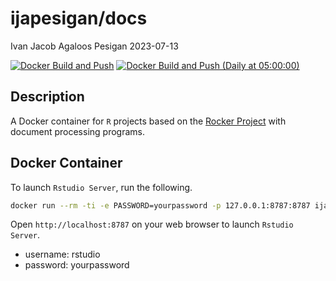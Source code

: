 ijapesigan/docs
================
Ivan Jacob Agaloos Pesigan
2023-07-13

<!-- README.md is generated from README.Rmd. Please edit that file -->
<!-- badges: start -->

[![Docker Build and
Push](https://github.com/ijapesigan/docker-docs/actions/workflows/docker-build-push.yml/badge.svg)](https://github.com/ijapesigan/docker-docs/actions/workflows/docker-build-push.yml)
[![Docker Build and Push (Daily at
05:00:00)](https://github.com/ijapesigan/docker-docs/actions/workflows/docker-build-push-daily-docs.yml/badge.svg)](https://github.com/ijapesigan/docker-docs/actions/workflows/docker-build-push-daily-docs.yml)
<!-- badges: end -->

## Description

A Docker container for `R` projects based on the [Rocker
Project](https://rocker-project.org/) with document processing programs.

## Docker Container

To launch `Rstudio Server`, run the following.

``` bash
docker run --rm -ti -e PASSWORD=yourpassword -p 127.0.0.1:8787:8787 ijapesigan/docs
```

Open `http://localhost:8787` on your web browser to launch
`Rstudio Server`.

- username: rstudio
- password: yourpassword
